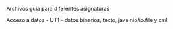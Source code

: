 Archivos guia para diferentes asignaturas

Acceso a datos - UT1 - datos binarios, texto, java.nio/io.file y xml
